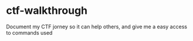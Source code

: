 # ctf-walkthrough
Document my CTF jorney so it can help others, and give me a easy access to commands used
